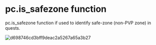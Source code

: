 # pc.is_safezone function
pc.is_safezone function if used to identify safe-zone (non-PVP zone) in quests.

![d698746cd3bff9deac2a5267a65a3b27](https://user-images.githubusercontent.com/38504992/89477194-4c64e100-d795-11ea-9fbf-e2086d5e0121.gif)
